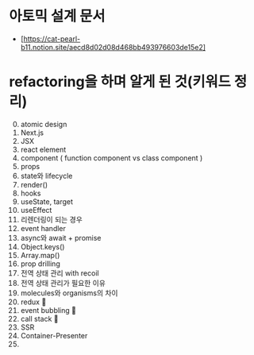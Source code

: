 # 아토믹 설계 문서
- [https://cat-pearl-b11.notion.site/aecd8d02d08d468bb493976603de15e2]


# refactoring을 하며 알게 된 것(키워드 정리)

0. atomic design
1. Next.js
2. JSX
3. react element
4. component ( function component vs class component )
5. props
6. state와 lifecycle 
7. render()
8. hooks
9. useState, target
10. useEffect
11. 리렌더링이 되는 경우
12. event handler 
13. async와 await + promise
14. Object.keys()
15. Array.map()
16. prop drilling
17. 전역 상태 관리 with recoil
18. 전역 상태 관리가 필요한 이유 
19. molecules와 organisms의 차이
20. redux 📌
21. event bubbling 📌
22. call stack 📌
23. SSR
24. Container-Presenter
25. 
